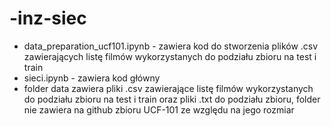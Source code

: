 # -inz-siec

* data_preparation_ucf101.ipynb - zawiera kod do stworzenia plików .csv zawierających listę filmów wykorzystanych do podziału zbioru na test i train
* sieci.ipynb - zawiera kod główny
* folder data zawiera pliki .csv zawierające listę filmów wykorzystanych do podziału zbioru na test i train oraz pliki .txt do podziału zbioru, folder nie zawiera na github zbioru UCF-101 ze względu na jego rozmiar
